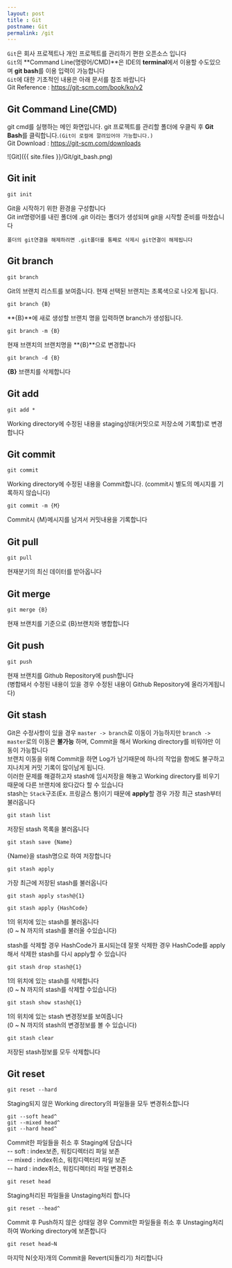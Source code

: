 ```yaml
---
layout: post
title : Git
postname: Git
permalink: /git
---
```

`Git`은 회사 프로젝트나 개인 프로젝트를 관리하기 편한 오픈소스 입니다  
`Git`의 **Command Line(명령어/CMD)**은 IDE의 **terminal**에서 이용할 수도있으며 **git bash**를 이용 입력이 가능합니다  
`Git`에 대한 기초적인 내용은 아래 문서를 참조 바랍니다  
Git Reference : <https://git-scm.com/book/ko/v2>

## Git Command Line(CMD)

git cmd를 실행하는 메인 화면입니다.
git 프로젝트를 관리할 폴더에 우클릭 후 **Git Bash**를 클릭합니다.`(Git이 로컬에 깔려있어야 가능합니다.)`  
Git Download : <https://git-scm.com/downloads>

![Git]({{ site.files }}/Git/git_bash.png)

## Git init

```console
git init
```

Git을 시작하기 위한 환경을 구성합니다  
Git int명령어를 내린 폴더에 .git 이라는 폴더가 생성되며 git을 시작할 준비를 마쳤습니다  

`폴더의 git연결을 해제하려면 .git폴더를 통째로 삭제시 git연결이 해제됩니다`

## Git branch

```console
git branch
```

Git의 브랜치 리스트를 보여줍니다. 현재 선택된 브랜치는 초록색으로 나오게 됩니다.  

```console
git branch {B}
```

**{B}**에 새로 생성할 브랜치 명을 입력하면 branch가 생성됩니다.

```console
git branch -m {B}
```

현재 브랜치의 브랜치명을 **{B}**으로 변경합니다

```console
git branch -d {B}
```

**{B}** 브랜치를 삭제합니다  

## Git add

```console
git add *
```

Working directory에 수정된 내용을 staging상태(커밋으로 저장소에 기록할)로 변경합니다

## Git commit

```console
git commit
```

Working directory에 수정된 내용을 Commit합니다. (commit시 별도의 메시지를 기록하지 않습니다)

```console
git commit -m {M}
```

Commit시 {M}메시지를 남겨서 커밋내용을 기록합니다

## Git pull

```console
git pull
```

현재분기의 최신 데이터를 받아옵니다  

## Git merge

```console
git merge {B}
```

현재 브랜치를 기준으로 {B}브랜치와 병합합니다  

## Git push

```console
git push
```

현재 브랜치를 Github Repository에 push합니다  
(병합돼서 수정된 내용이 있을 경우 수정된 내용이 Github Repository에 올라가게됩니다)

## Git stash

Git은 수정사항이 있을 경우 `master -> branch`로 이동이 가능하지만 `branch -> master`로의 이동은 **불가능** 하며, Commit을 해서 Working directory를 비워야만 이동이 가능합니다  
브랜치 이동을 위해 Commit을 하면 Log가 남기때문에 하나의 작업을 함에도 불구하고 지나치게 커밋 기록이 많이남게 됩니다.  
이러한 문제를 해결하고자 stash에 임시저장을 해놓고 Working directory를 비우기 때문에 다른 브랜치에 왔다갔다 할 수 있습니다  
stash는 `Stack`구조(Ex. 프링글스 통)이기 때문에 **apply**할 경우 가장 최근 stash부터 불러옵니다  

```console
git stash list
```

저장된 stash 목록을 불러옵니다  

```console
git stash save {Name}
```

{Name}을 stash명으로 하여 저장합니다

```console
git stash apply
```

가장 최근에 저장된 stash를 불러옵니다

```console
git stash apply stash@{1}

git stash apply {HashCode}
```

1의 위치에 있는 stash를 불러옵니다  
(0 ~ N 까지의 stash를 불러올 수있습니다)  

stash를 삭제할 경우 HashCode가 표시되는데 잘못 삭제한 경우 HashCode를 apply해서 삭제한 stash를 다시 apply할 수 있습니다

```console
git stash drop stash@{1}
```

1의 위치에 있는 stash를 삭제합니다  
(0 ~ N 까지의 stash를 삭제할 수있습니다)  

```console
git stash show stash@{1}
```

1의 위치에 있는 stash 변경정보를 보여줍니다  
(0 ~ N 까지의 stash의 변경정보를 볼 수 있습니다)  

```console
git stash clear
```

저장된 stash정보를 모두 삭제합니다

## Git reset

```console
git reset --hard
```

Staging되지 않은 Working directory의 파일들을 모두 변경취소합니다

```console
git --soft head^
git --mixed head^
git --hard head^
```

Commit한 파일들을 취소 후 Staging에 담습니다  
-- soft : index보존, 워킹디렉터리 파일 보존  
-- mixed : index취소, 워킹디렉터리 파일 보존  
-- hard : index취소, 워킹디렉터리 파일 변경취소  

```console
git reset head
```

Staging처리된 파일들을 Unstaging처리 합니다

```console
git reset --head^
```

Commit 후 Push하지 않은 상태일 경우 Commit한 파일들을 취소 후 Unstaging처리하여 Working directory에 보존합니다

```console
git reset head~N
```

마지막 N(숫자)개의 Commit을 Revert(되돌리기) 처리합니다
